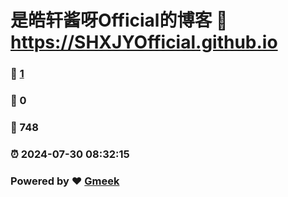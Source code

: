 # 是皓轩酱呀Official的博客 :link: https://SHXJYOfficial.github.io 
### :page_facing_up: [1](https://SHXJYOfficial.github.io/tag.html) 
### :speech_balloon: 0 
### :hibiscus: 748 
### :alarm_clock: 2024-07-30 08:32:15 
### Powered by :heart: [Gmeek](https://github.com/Meekdai/Gmeek)
